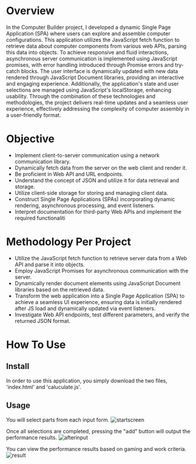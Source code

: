 # Overview
In the Computer Builder project, I developed a dynamic Single Page Application (SPA) where users can explore and assemble computer configurations. 
This application utilizes the JavaScript fetch function to retrieve data about computer components from various web APIs, parsing this data into objects. 
To achieve responsive and fluid interactions, asynchronous server communication is implemented using JavaScript promises, with error handling introduced through Promise errors and try-catch blocks. 
The user interface is dynamically updated with new data rendered through JavaScript Document libraries, providing an interactive and engaging experience. 
Additionally, the application's state and user selections are managed using JavaScript's localStorage, enhancing usability. 
Through the combination of these technologies and methodologies, the project delivers real-time updates and a seamless user experience, effectively addressing the complexity of computer assembly in a user-friendly format.

# Objective
- Implement client-to-server communication using a network communication library.
- Dynamically fetch data from the server on the web client and render it.
- Be proficient in Web API and URL endpoints.
- Understand the concept of JSON and utilize it for data retrieval and storage.
- Utilize client-side storage for storing and managing client data.
- Construct Single Page Applications (SPAs) incorporating dynamic rendering, asynchronous processing, and event listeners.
- Interpret documentation for third-party Web APIs and implement the required functionaliti

# Methodology Per Project
- Utilize the JavaScript fetch function to retrieve server data from a Web API and parse it into objects.
- Employ JavaScript Promises for asynchronous communication with the server.
- Dynamically render document elements using JavaScript Document libraries based on the retrieved data.
- Transform the web application into a Single Page Application (SPA) to achieve a seamless UI experience, ensuring data is initially rendered after JS load and dynamically updated via event listeners.
- Investigate Web API endpoints, test different parameters, and verify the returned JSON format.

# How To Use
## Install
In order to use this application, you simply download the two files, 'index.html' and 'caluculate.js'.

## Usage
You will select parts from each input form.
![startscreen](https://github.com/tasuku677/Computer-Building/assets/78686862/47851f83-30e1-43e3-801c-3efa14feb38f)

Once all selections are completed, pressing the "add" button will output the performance results.
![afterinput](https://github.com/tasuku677/Computer-Building/assets/78686862/6da9c09c-99ef-42f0-8c43-6f26c9925ecb)

You can view the performance results based on gaming and work criteria.
![result](https://github.com/tasuku677/Computer-Building/assets/78686862/19a19daa-ecaa-49d9-8b1e-41446fb6c6e2)



